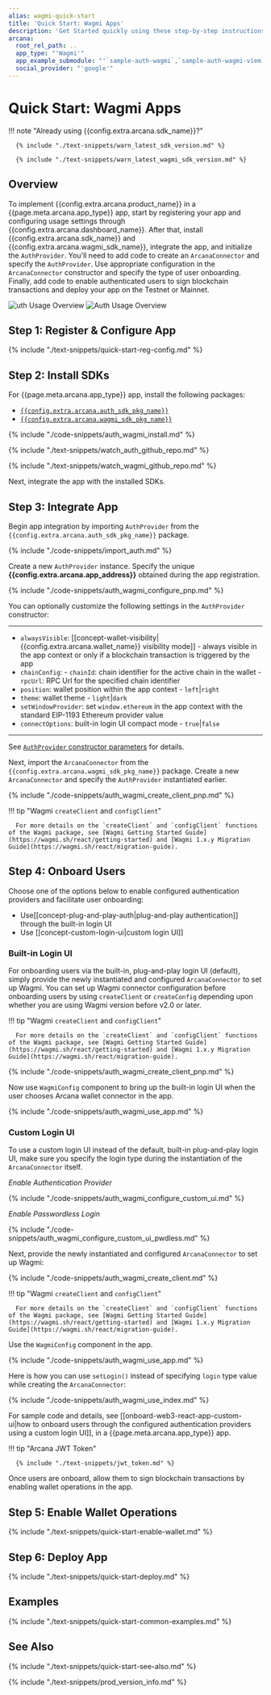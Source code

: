 ```yaml
---
alias: wagmi-quick-start
title: 'Quick Start: Wagmi Apps'
description: 'Get Started quickly using these step-by-step instructions for using the Arcana Auth product in Wagmi walletconnector apps. Use Arcana Developer dashboard to first register the app, get a client ID and use this client ID to integrate the app with the Arcana Auth SDK.'
arcana:
  root_rel_path: ..
  app_type: "'Wagmi'"
  app_example_submodule: "'`sample-auth-wagmi`,`sample-auth-wagmi-viem`'"
  social_provider: "'google'"
---
```


# Quick Start: Wagmi Apps

!!! note "Already using {{config.extra.arcana.sdk_name}}?"
  
      {% include "./text-snippets/warn_latest_sdk_version.md" %}

      {% include "./text-snippets/warn_latest_wagmi_sdk_version.md" %}

## Overview

To implement {{config.extra.arcana.product_name}} in a {{page.meta.arcana.app_type}} app, start by registering your app and configuring usage settings through {{config.extra.arcana.dashboard_name}}. After that, install {{config.extra.arcana.sdk_name}} and {{config.extra.arcana.wagmi_sdk_name}}, integrate the app, and initialize the `AuthProvider`. You'll need to add code to create an `ArcanaConnector` and specify the `AuthProvider`. Use appropriate configuration in the `ArcanaConnector` constructor and specify the type of user onboarding. Finally, add code to enable authenticated users to sign blockchain transactions and deploy your app on the Testnet or Mainnet.

<img class="an-screenshots" src="/img/an_auth_usage_overview_light.png#only-light" alt="uth Usage Overview"/>
<img class="an-screenshots" src="/img/an_auth_usage_overview_dark.png#only-dark" alt="Auth Usage Overview"/>

## Step 1: Register & Configure App

{% include "./text-snippets/quick-start-reg-config.md" %}

## Step 2: Install SDKs

For {{page.meta.arcana.app_type}} app, install the following packages:

* [`{{config.extra.arcana.auth_sdk_pkg_name}}`](https://www.npmjs.com/package/@arcana/auth)
* [`{{config.extra.arcana.wagmi_sdk_pkg_name}}`](https://www.npmjs.com/package/@arcana/auth-wagmi)

{% include "./code-snippets/auth_wagmi_install.md" %}

{% include "./text-snippets/watch_auth_github_repo.md" %}

{% include "./text-snippets/watch_wagmi_github_repo.md" %}

Next, integrate the app with the installed SDKs.

## Step 3: Integrate App

Begin app integration by importing `AuthProvider` from the `{{config.extra.arcana.auth_sdk_pkg_name}}` package.

{% include "./code-snippets/import_auth.md" %}

Create a new `AuthProvider` instance. Specify the unique **{{config.extra.arcana.app_address}}** obtained during the app registration. 

{% include "./code-snippets/auth_wagmi_configure_pnp.md" %}

You can optionally customize the following settings in the `AuthProvider` constructor:

---

* `alwaysVisible`: [[concept-wallet-visibility|{{config.extra.arcana.wallet_name}} visibility mode]] - always visible in the app context or only if a blockchain transaction is triggered by the app
* `chainConfig`:
      - `chainId`: chain identifier for the active chain in the wallet
      - `rpcUrl`: RPC Url for the specified chain identifier
* `position`:  wallet position within the app context - `left`|`right`
* `theme`: wallet theme - `light`|`dark`
* `setWindowProvider`: set `window.ethereum` in the app context with the standard EIP-1193 Ethereum provider value
* `connectOptions`: built-in login UI compact mode - `true`|`false`

---

See [`AuthProvider` constructor parameters](https://authsdk-ref-guide.netlify.app/interfaces/constructorparams) for details.

Next, import the `ArcanaConnector` from the `{{config.extra.arcana.wagmi_sdk_pkg_name}}` package. Create a new `ArcanaConnector` and specify the `AuthProvider` instantiated earlier.

{% include "./code-snippets/auth_wagmi_create_client_pnp.md" %}

!!! tip "Wagmi `createClient` and `configClient`"

      For more details on the `createClient` and `configClient` functions of the Wagmi package, see [Wagmi Getting Started Guide](https://wagmi.sh/react/getting-started) and [Wagmi 1.x.y Migration Guide](https://wagmi.sh/react/migration-guide).
<!--
See [`ArcanaConnector` constructor parameters](https://auth-wagmi-sdk-ref-guide.netlify.app/interfaces/constructorparams) for details.
-->

## Step 4: Onboard Users

Choose one of the options below to enable configured authentication providers and facilitate user onboarding:

* Use[[concept-plug-and-play-auth|plug-and-play authentication]] through the built-in login UI
* Use [[concept-custom-login-ui|custom login UI]]

### Built-in Login UI

For onboarding users via the built-in, plug-and-play login UI (default), simply provide the newly instantiated and configured `ArcanaConnector` to set up Wagmi. You can set up Wagmi connector configuration before onboarding users by using `createClient` or `createConfig` depending upon whether you are using Wagmi version before v2.0 or later.

!!! tip "Wagmi `createClient` and `configClient`"

      For more details on the `createClient` and `configClient` functions of the Wagmi package, see [Wagmi Getting Started Guide](https://wagmi.sh/react/getting-started) and [Wagmi 1.x.y Migration Guide](https://wagmi.sh/react/migration-guide).

{% include "./code-snippets/auth_wagmi_create_client_pnp.md" %}

Now use `WagmiConfig` component to bring up the built-in login UI when the user chooses Arcana wallet connector in the app.

{% include "./code-snippets/auth_wagmi_use_app.md" %}

### Custom Login UI

To use a custom login UI instead of the default, built-in plug-and-play login UI, make sure you specify the login type during the instantiation of the `ArcanaConnector` itself.

_Enable Authentication Provider_

{% include "./code-snippets/auth_wagmi_configure_custom_ui.md" %}

_Enable Passwordless Login_

{% include "./code-snippets/auth_wagmi_configure_custom_ui_pwdless.md" %}

Next, provide the newly instantiated and configured `ArcanaConnector` to set up Wagmi: 

{% include "./code-snippets/auth_wagmi_create_client.md" %}

!!! tip "Wagmi `createClient` and `configClient`"

      For more details on the `createClient` and `configClient` functions of the Wagmi package, see [Wagmi Getting Started Guide](https://wagmi.sh/react/getting-started) and [Wagmi 1.x.y Migration Guide](https://wagmi.sh/react/migration-guide).

Use the `WagmiConfig` component in the app.

{% include "./code-snippets/auth_wagmi_use_app.md" %}

Here is how you can use `setLogin()` instead of specifying `login` type value while creating the `ArcanaConnector`:

{% include "./code-snippets/auth_wagmi_use_index.md" %}

For sample code and details, see [[onboard-web3-react-app-custom-ui|how to onboard users through the configured authentication providers using a custom login UI]], in a {{page.meta.arcana.app_type}} app.

!!! tip "Arcana JWT Token"

      {% include "./text-snippets/jwt_token.md" %}

Once users are onboard, allow them to sign blockchain transactions by enabling wallet operations in the app.

## Step 5: Enable Wallet Operations

{% include "./text-snippets/quick-start-enable-wallet.md" %}

## Step 6: Deploy App

{% include "./text-snippets/quick-start-deploy.md" %}

## Examples

{% include "./text-snippets/quick-start-common-examples.md" %}

## See Also

{% include "./text-snippets/quick-start-see-also.md" %}

{% include "./text-snippets/prod_version_info.md" %}